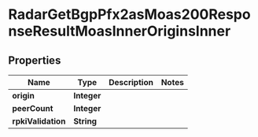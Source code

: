 

# RadarGetBgpPfx2asMoas200ResponseResultMoasInnerOriginsInner


## Properties

| Name | Type | Description | Notes |
|------------ | ------------- | ------------- | -------------|
|**origin** | **Integer** |  |  |
|**peerCount** | **Integer** |  |  |
|**rpkiValidation** | **String** |  |  |



